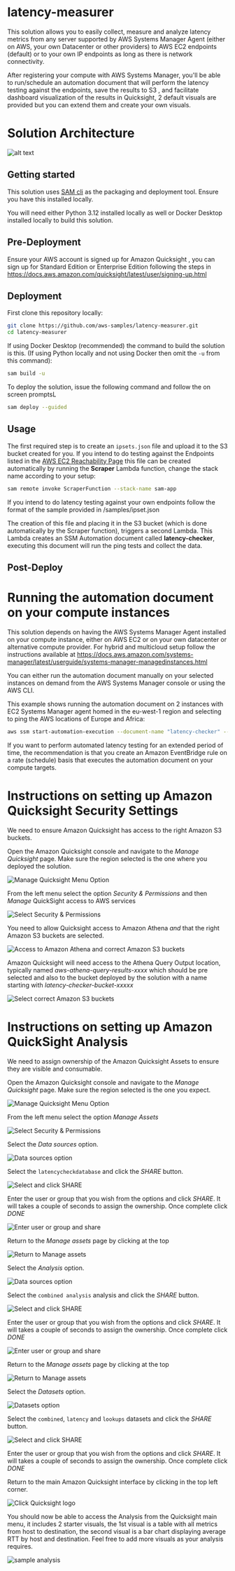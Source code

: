 # latency-measurer

This solution allows you to easily collect, measure and analyze latency metrics from any server supported by AWS Systems Manager Agent (either on AWS, your own Datacenter or other providers) to AWS EC2 endpoints (default) or to your own IP endpoints as long as there is network connectivity.

After registering your compute with AWS Systems Manager, you'll be able to run/schedule an automation document that will perform the latency testing against the endpoints, save the results to S3 , and facilitate dashboard visualization of the results in Quicksight, 2 default visuals are provided but you can extend them and create your own visuals.

# Solution Architecture

![alt text](./images/latency-measurer-architecture-v2.png)

## Getting started

This solution uses [SAM cli](https://docs.aws.amazon.com/serverless-application-model/latest/developerguide/install-sam-cli.html) as the packaging and deployment tool. Ensure you have this installed locally.

You will need either Python 3.12 installed locally as well or Docker Desktop installed locally to build this solution.

## Pre-Deployment

Ensure your AWS account is signed up for Amazon Quicksight , you can sign up for Standard Edition or Enterprise Edition following the steps in https://docs.aws.amazon.com/quicksight/latest/user/signing-up.html

## Deployment

First clone this repository locally:

```bash
git clone https://github.com/aws-samples/latency-measurer.git
cd latency-measurer
```

If using Docker Desktop (recommended) the command to build the solution is this. (If using Python locally and not using Docker then omit the `-u` from this command):

```bash
sam build -u
```

To deploy the solution, issue the following command and follow the on screen promptsL

```bash
sam deploy --guided
```

## Usage

The first required step is to create an `ipsets.json` file and upload it to the S3 bucket created for you. If you intend to do testing against the Endpoints listed in the [AWS EC2 Reachability Page](https://ec2-reachability.amazonaws.com/) this file can be created automatically by running the **Scraper** Lambda function, change the stack name according to your setup:

```bash
sam remote invoke ScraperFunction --stack-name sam-app
```

If you intend to do latency testing against your own endpoints follow the format of the sample provided in /samples/ipset.json

The creation of this file and placing it in the S3 bucket (which is done automatically by the Scraper function), triggers a second Lambda. This Lambda creates an SSM Automation document called **latency-checker**, executing this document will run the ping tests and collect the data.

## Post-Deploy

# Running the automation document on your compute instances

This solution depends on having the AWS Systems Manager Agent installed on your compute instance, either on AWS EC2 or on your own datacenter or alternative compute provider.
For hybrid and multicloud setup follow the instructions available at https://docs.aws.amazon.com/systems-manager/latest/userguide/systems-manager-managedinstances.html

You can either run the automation document manually on your selected instances on demand from the AWS Systems Manager console or using the AWS CLI.

This example shows running the automation document on 2 instances with EC2 Systems Manager agent homed in the eu-west-1 region and selecting to ping the AWS locations of Europe and Africa:

```bash
aws ssm start-automation-execution --document-name "latency-checker" --document-version "\$DEFAULT" --parameters '{"InstanceIds":["i-07cf7250c766cdba6","i-07af0a6d41a9abb4a"],"UsEast":["Exclude"],"UsWest":["Exclude"],"Canada":["Exclude"],"SouthAmerica":["Exclude"],"Europe":["Include"],"Africa":["Include"],"MiddleEast":["Exclude"],"AsiaPacific":["Exclude"],"China":["Exclude"]}' --region eu-west-1
```

If you want to perform automated latency testing for an extended period of time, the recommendation is that you create an Amazon EventBridge rule on a rate (schedule) basis that executes the automation document on your compute targets.

# Instructions on setting up Amazon Quicksight Security Settings

We need to ensure Amazon Quicksight has access to the right Amazon S3 buckets.

Open the Amazon Quicksight console and navigate to the _Manage Quicksight_ page. Make sure the region selected is the one where you deployed the solution.

![Manage Quicksight Menu Option](./images/image01.png)

From the left menu select the option _Security & Permissions_ and then _Manage_ QuickSight access to AWS services

![Select Security & Permissions](./images/image02_security.png)

You need to allow Quicksight access to Amazon Athena _and_ that the right Amazon S3 buckets are selected.

![Access to Amazon Athena and correct Amazon S3 buckets](./images/image01_security.png)

Amazon Quicksight will need access to the Athena Query Output location, typically named _aws-athena-query-results-xxxx_ which should be pre selected and also to the bucket deployed by the solution with a name starting with _latency-checker-bucket-xxxxx_

![Select correct Amazon S3 buckets](./images/image03_security.png)

# Instructions on setting up Amazon QuickSight Analysis

We need to assign ownership of the Amazon Quicksight Assets to ensure they are visible and consumable.

Open the Amazon Quicksight console and navigate to the _Manage Quicksight_ page. Make sure the region selected is the one you expect.

![Manage Quicksight Menu Option](./images/image01.png)

From the left menu select the option _Manage Assets_

![Select Security & Permissions](./images/image04_security.png)

Select the _Data sources_ option.

![Data sources option](./images/image02.png)

Select the `latencycheckdatabase` and click the _SHARE_ button.

![Select and click SHARE](./images/image03.png)

Enter the user or group that you wish from the options and click _SHARE_. It will takes a couple of seconds to assign the ownership. Once complete click _DONE_

![Enter user or group and share](./images/image04.png)

Return to the _Manage assets_ page by clicking at the top

![Return to Manage assets](./images/image05.png)

Select the _Analysis_ option.

![Data sources option](./images/image06.png)

Select the `combined analysis` analysis and click the _SHARE_ button.

![Select and click SHARE](./images/image07.png)

Enter the user or group that you wish from the options and click _SHARE_. It will takes a couple of seconds to assign the ownership. Once complete click _DONE_

![Enter user or group and share](./images/image08.png)

Return to the _Manage assets_ page by clicking at the top

![Return to Manage assets](./images/image05.png)

Select the _Datasets_ option.

![Datasets option](./images/image11.png)

Select the `combined`, `latency` and `lookups` datasets and click the _SHARE_ button.

![Select and click SHARE](./images/image12.png)

Enter the user or group that you wish from the options and click _SHARE_. It will takes a couple of seconds to assign the ownership. Once complete click _DONE_

Return to the main Amazon Quicksight interface by clicking in the top left corner.

![Click Quicksight logo](./images/image09.png)

You should now be able to access the Analysis from the Quicksight main menu, it includes 2 starter visuals, the 1st visual is a table with all metrics from host to destination, the second visual is a bar chart displaying average RTT by host and destination. Feel free to add more visuals as your analysis requires.

![sample analysis](./images/image10.png)
